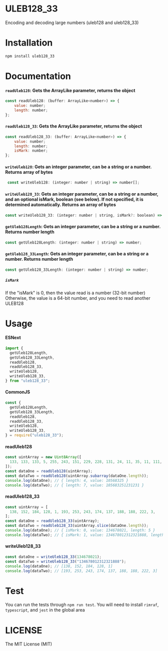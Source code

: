 # ULEB128_33

Encoding and decoding large numbers (uleb128 and uleb128_33)

# Installation

```bash
npm install uleb128_33
```

# Documentation

#### `readUleb128`: Gets the ArrayLike parameter, returns the object

```javascript
const readUleb128: (buffer: ArrayLike<number>) => {
    value: number;
    length: number;
};
```

#### `readUleb128_33`: Gets the ArrayLike parameter, returns the object

```javascript
const readUleb128_33: (buffer: ArrayLike<number>) => {
    value: number;
    length: number;
    isMark: number;
};
```

#### `writeUleb128`: Gets an integer parameter, can be a string or a number. Returns array of bytes

```javascript
 const writeUleb128: (integer: number | string) => number[];
```

#### `writeUleb128_33`: Gets an integer parameter, can be a string or a number, and an optional isMark, boolean (see below). If not specified, it is determined automatically. Returns an array of bytes

```javascript
const writeUleb128_33: (integer: number | string, isMark?: boolean) => number[];
```

#### `getUleb128Length`: Gets an integer parameter, can be a string or a number. Returns number length

```javascript
const getUleb128Length: (integer: number | string) => number;
```

#### `getUleb128_33Length`: Gets an integer parameter, can be a string or a number. Returns number length

```javascript
const getUleb128_33Length: (integer: number | string) => number;
```

##### `isMark`

If the "isMark" is 0, then the value read is a number (32-bit number)
Otherwise, the value is a 64-bit number, and you need to read another ULEB128

# Usage

#### ESNext

```javascript
import {
  getUleb128Length,
  getUleb128_33Length,
  readUleb128,
  readUleb128_33,
  writeUleb128,
  writeUleb128_33,
} from "uleb128_33";
```

#### CommonJS

```javascript
const {
  getUleb128Length,
  getUleb128_33Length,
  readUleb128,
  readUleb128_33,
  writeUleb128,
  writeUleb128_33,
} = require("uleb128_33");
```

#### readUleb128

```javascript
const uintArray = new Uint8Array([
  133, 133, 133, 5, 255, 243, 151, 229, 228, 131, 24, 11, 35, 11, 111, 66,
]);
const dataOne = readUleb128(uintArray);
const dataTwo = readUleb128(uintArray.subarray(dataOne.length));
console.log(dataOne); // { length: 4, value: 10568325 }
console.log(dataTwo); // { length: 7, value: 105683251231231 }
```

#### readUleb128_33

```javascript
const uintArray = [
  138, 152, 184, 128, 1, 193, 253, 243, 174, 137, 188, 188, 222, 3,
];
const dataOne = readUleb128_33(uintArray);
const dataTwo = readUleb128_33(uintArray.slice(dataOne.length));
console.log(dataOne); // { isMark: 0, value: 134678021, length: 5 }
console.log(dataTwo); // { isMark: 1, value: 134678012312321888, length: 9 }
```

#### writeUleb128_33

```javascript
const dataOne = writeUleb128_33(134678021);
const dataTwo = writeUleb128_33("134678012312321888");
console.log(dataOne); // [138, 152, 184, 128, 1]
console.log(dataTwo); // [193, 253, 243, 174, 137, 188, 188, 222, 3]
```

# Test

You can run the tests through `npm run test`.
You will need to install `rimraf`, `typescript`, and `jest` in the global area

# LICENSE

The MIT License (MIT)
